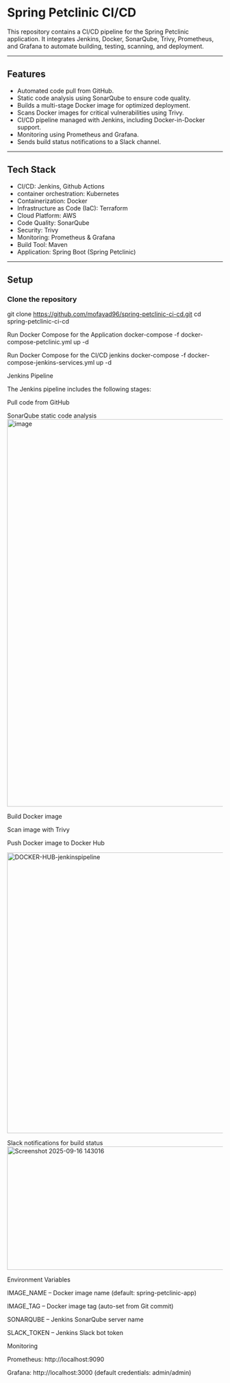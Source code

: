 # Spring Petclinic CI/CD

This repository contains a CI/CD pipeline for the Spring Petclinic application. It integrates Jenkins, Docker, SonarQube, Trivy, Prometheus, and Grafana to automate building, testing, scanning, and deployment.

---

## Features

- Automated code pull from GitHub.
- Static code analysis using SonarQube to ensure code quality.
- Builds a multi-stage Docker image for optimized deployment.
- Scans Docker images for critical vulnerabilities using Trivy.
- CI/CD pipeline managed with Jenkins, including Docker-in-Docker support.
- Monitoring using Prometheus and Grafana.
- Sends build status notifications to a Slack channel.

---

## Tech Stack

- CI/CD: Jenkins, Github Actions
- container orchestration: Kubernetes
- Containerization: Docker
- Infrastructure as Code (IaC): Terraform
- Cloud Platform: AWS
- Code Quality: SonarQube
- Security: Trivy
- Monitoring: Prometheus & Grafana
- Build Tool: Maven
- Application: Spring Boot (Spring Petclinic)

---

## Setup

### Clone the repository

git clone https://github.com/mofayad96/spring-petclinic-ci-cd.git
cd spring-petclinic-ci-cd

Run Docker Compose for the Application
docker-compose -f docker-compose-petclinic.yml up -d

Run Docker Compose for the CI/CD jenkins
docker-compose -f docker-compose-jenkins-services.yml up -d

Jenkins Pipeline

The Jenkins pipeline includes the following stages:

Pull code from GitHub

SonarQube static code analysis
<img width="1899" height="904" alt="image" src="https://github.com/user-attachments/assets/f068a3ae-3f5b-47be-a3dd-02ae4da2906d" />



Build Docker image

Scan image with Trivy

Push Docker image to Docker Hub

<img width="961" height="655" alt="DOCKER-HUB-jenkinspipeline" src="https://github.com/user-attachments/assets/90168fa1-4ee2-4747-993a-89913b3291b1" />


Slack notifications for build status
<img width="1375" height="288" alt="Screenshot 2025-09-16 143016" src="https://github.com/user-attachments/assets/0013c3b7-cc9b-4c52-b633-d5ce4931b9fb" />


Environment Variables

IMAGE_NAME – Docker image name (default: spring-petclinic-app)

IMAGE_TAG – Docker image tag (auto-set from Git commit)

SONARQUBE – Jenkins SonarQube server name

SLACK_TOKEN – Jenkins Slack bot token

Monitoring

Prometheus: http://localhost:9090

Grafana: http://localhost:3000
 (default credentials: admin/admin)
